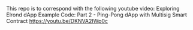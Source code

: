 This repo is to correspond with the following youtube video:
Exploring Elrond dApp Example Code: Part 2 - Ping-Pong dApp with Multisig Smart Contract
https://youtu.be/DKNVA2IWp0c
